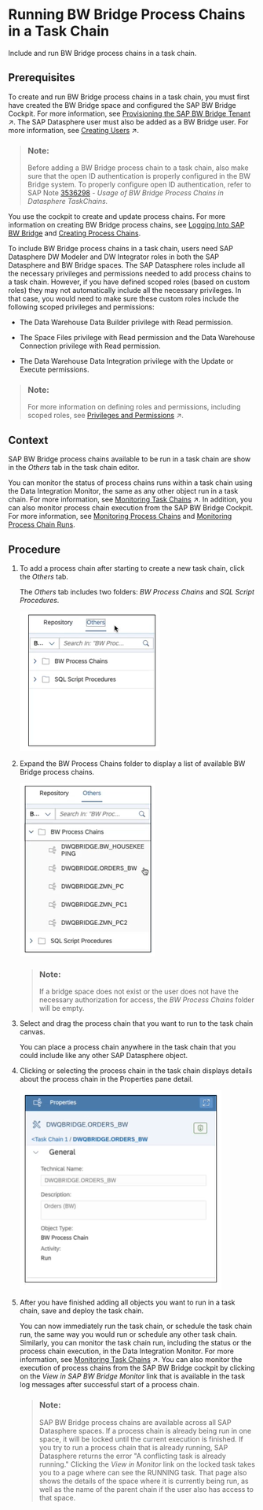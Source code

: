 <!-- loio7d7d02a81bfe401ab85ce4d6c527a536 -->

# Running BW Bridge Process Chains in a Task Chain

Include and run BW Bridge process chains in a task chain.



<a name="loio7d7d02a81bfe401ab85ce4d6c527a536__prereq_ccw_sdc_gtb"/>

## Prerequisites

To create and run BW Bridge process chains in a task chain, you must first have created the BW Bridge space and configured the SAP BW Bridge Cockpit. For more information, see [Provisioning the SAP BW Bridge Tenant](https://help.sap.com/viewer/e2d2b48377c14490b55466b5f1872640/DEV_CURRENT/en-US/c356f4ce55744aa09ac2d79a5235c300.html "You can provision SAP BW bridge as an optional feature in SAP Datasphere.") :arrow_upper_right:. The SAP Datasphere user must also be added as a BW Bridge user. For more information, see [Creating Users](https://help.sap.com/viewer/e2d2b48377c14490b55466b5f1872640/DEV_CURRENT/en-US/418216b8676b460c9b5331f74b03e709.html "You need to create SAP BW bridge users as well as SAP Datasphere users.") :arrow_upper_right:.

> ### Note:  
> Before adding a BW Bridge process chain to a task chain, also make sure that the open ID authentication is properly configured in the BW Bridge system. To properly configure open ID authentication, refer to SAP Note [3536298](https://me.sap.com/notes/3536298) - *Usage of BW Bridge Process Chains in Datasphere TaskChains.*

You use the cockpit to create and update process chains. For more information on creating BW Bridge process chains, see [Logging Into SAP BW Bridge](https://help.sap.com/docs/SAP_DATASPHERE/ecce5bb08ae24ed089497fc00c2320d8/b73a5a6e3b36401aac93b2fd19ae5ad2.html) and [Creating Process Chains](https://help.sap.com/docs/SAP_BW_BRIDGE/107a6e8a38b74ede94c833ca3b7b6f51/c372b0ab181d4ba88d0f8eac11d81a7a.html).

To include BW Bridge process chains in a task chain, users need SAP Datasphere DW Modeler and DW Integrator roles in both the SAP Datasphere and BW Bridge spaces. The SAP Datasphere roles include all the necessary privileges and permissions needed to add process chains to a task chain. However, if you have defined scoped roles \(based on custom roles\) they may not automatically include all the necessary privileges. In that case, you would need to make sure these custom roles include the following scoped privileges and permissions:

-   The Data Warehouse Data Builder privilege with Read permission.

-   The Space Files privilege with Read permission and the Data Warehouse Connection privilege with Read permission.

-   The Data Warehouse Data Integration privilege with the Update or Execute permissions.


> ### Note:  
> For more information on defining roles and permissions, including scoped roles, see [Privileges and Permissions](https://help.sap.com/viewer/935116dd7c324355803d4b85809cec97/DEV_CURRENT/en-US/d7350c6823a14733a7a5727bad8371aa.html "A privilege represents a task or an area in SAP Datasphere and can be assigned to a specific role. The actions that can be performed in the area are determined by the permissions assigned to a privilege.") :arrow_upper_right:.



## Context

SAP BW Bridge process chains available to be run in a task chain are show in the *Others* tab in the task chain editor.

You can monitor the status of process chains runs within a task chain using the Data Integration Monitor, the same as any other object run in a task chain. For more information, see [Monitoring Task Chains](https://help.sap.com/viewer/be5967d099974c69b77f4549425ca4c0/cloud/en-US/4142201ec1aa49faad89a688a2f1852c.html "Monitor the status and progress of running and previously run task chains.") :arrow_upper_right:. In addition, you can also monitor process chain execution from the SAP BW Bridge Cockpit. For more information, see [Monitoring Process Chains](https://help.sap.com/docs/SAP_BW_BRIDGE/107a6e8a38b74ede94c833ca3b7b6f51/d541939cf28540f08946a2ea9a0d4f34.html) and [Monitoring Process Chain Runs](https://help.sap.com/docs/SAP_BW_BRIDGE/107a6e8a38b74ede94c833ca3b7b6f51/3ff97fc3ef6747d58e969f16beeb0922.html).



## Procedure

1.  To add a process chain after starting to create a new task chain, click the *Others* tab.

    The *Others* tab includes two folders: *BW Process Chains* and *SQL Script Procedures*.

    ![](images/Others_tab_b9de9a9.png)

2.  Expand the BW Process Chains folder to display a list of available BW Bridge process chains.

    ![](images/process_chain_list_9b7054f.png)

    > ### Note:  
    > If a bridge space does not exist or the user does not have the necessary authorization for access, the *BW Process Chains* folder will be empty.

3.  Select and drag the process chain that you want to run to the task chain canvas.

    You can place a process chain anywhere in the task chain that you could include like any other SAP Datasphere object.

4.  Clicking or selecting the process chain in the task chain displays details about the process chain in the Properties pane detail.

    ![](images/process_chain_property_details_d7b58c9.png)

5.  After you have finished adding all objects you want to run in a task chain, save and deploy the task chain.

    You can now immediately run the task chain, or schedule the task chain run, the same way you would run or schedule any other task chain. Similarly, you can monitor the task chain run, including the status or the process chain execution, in the Data Integration Monitor. For more information, see [Monitoring Task Chains](https://help.sap.com/viewer/be5967d099974c69b77f4549425ca4c0/cloud/en-US/4142201ec1aa49faad89a688a2f1852c.html "Monitor the status and progress of running and previously run task chains.") :arrow_upper_right:. You can also monitor the execution of process chains from the SAP BW Bridge cockpit by clicking on the *View in SAP BW Bridge Monitor* link that is available in the task log messages after successful start of a process chain.

    > ### Note:  
    > SAP BW Bridge process chains are available across all SAP Datasphere spaces. If a process chain is already being run in one space, it will be locked until the current execution is finished. If you try to run a process chain that is already running, SAP Datasphere returns the error "A conflicting task is already running." Clicking the *View in Monitor* link on the locked task takes you to a page where can see the RUNNING task. That page also shows the details of the space where it is currently being run, as well as the name of the parent chain if the user also has access to that space.


